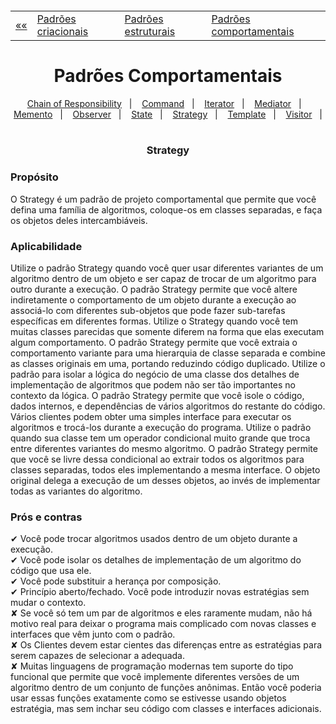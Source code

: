 <h5 align="center">
<table align="center">
  <tr>
    <td><a href="https://github.com/jfmsantos/design-patterns">«« </a></td>
    <td><a href="https://github.com/jfmsantos/design-patterns/tree/master/src/creational">Padrões criacionais</a></td>
    <td><a href="https://github.com/jfmsantos/design-patterns/tree/master/src/estruturais">Padrões estruturais</a></td>
    <td><a href="https://github.com/jfmsantos/design-patterns/tree/master/src/comportamentais">Padrões comportamentais</a></td>
  </tr>
</table>
</h5>

<h1 align="center">
  Padrões Comportamentais
</h1>

<p align="center">
  <a href="https://github.com/jfmsantos/design-patterns/tree/master/src/comportamentais/chain_of_responsibility">Chain of Responsibility</a>&nbsp;&nbsp;&nbsp;|&nbsp;&nbsp;&nbsp;
  <a href="https://github.com/jfmsantos/design-patterns/tree/master/src/comportamentais/command">Command</a>&nbsp;&nbsp;&nbsp;|&nbsp;&nbsp;&nbsp;
  <a href="https://github.com/jfmsantos/design-patterns/tree/master/src/comportamentais/iterator">Iterator</a>&nbsp;&nbsp;&nbsp;|&nbsp;&nbsp;&nbsp;
  <a href="https://github.com/jfmsantos/design-patterns/tree/master/src/comportamentais/mediator">Mediator</a>&nbsp;&nbsp;&nbsp;|&nbsp;&nbsp;&nbsp;
  <a href="https://github.com/jfmsantos/design-patterns/tree/master/src/comportamentais/memento">Memento</a>&nbsp;&nbsp;&nbsp;|&nbsp;&nbsp;&nbsp;
  <a href="https://github.com/jfmsantos/design-patterns/tree/master/src/comportamentais/observer">Observer</a>&nbsp;&nbsp;&nbsp;|&nbsp;&nbsp;&nbsp;
  <a href="https://github.com/jfmsantos/design-patterns/tree/master/src/comportamentais/state">State</a>&nbsp;&nbsp;&nbsp;|&nbsp;&nbsp;&nbsp;
  <a href="https://github.com/jfmsantos/design-patterns/tree/master/src/comportamentais/strategy">Strategy</a>&nbsp;&nbsp;&nbsp;|&nbsp;&nbsp;&nbsp;
  <a href="https://github.com/jfmsantos/design-patterns/tree/master/src/comportamentais/template">Template</a>&nbsp;&nbsp;&nbsp;|&nbsp;&nbsp;&nbsp;
  <a href="https://github.com/jfmsantos/design-patterns/tree/master/src/comportamentais/visitor">Visitor</a>&nbsp;&nbsp;&nbsp;|&nbsp;&nbsp;&nbsp;
</p>

<h3 align="center">
  Strategy
</h3>

<h3 align="left">
  Propósito
</h3>

O Strategy é um padrão de projeto comportamental que permite que você defina uma família de algoritmos, coloque-os em classes separadas, e faça os objetos deles intercambiáveis.

<h3 align="left">
  Aplicabilidade
</h3>

  Utilize o padrão Strategy quando você quer usar diferentes variantes de um algoritmo dentro de um objeto e ser capaz de trocar de um algoritmo para outro durante a execução.
  O padrão Strategy permite que você altere indiretamente o comportamento de um objeto durante a execução ao associá-lo com diferentes sub-objetos que pode fazer sub-tarefas específicas em diferentes formas.
  Utilize o Strategy quando você tem muitas classes parecidas que somente diferem na forma que elas executam algum comportamento.
  O padrão Strategy permite que você extraia o comportamento variante para uma hierarquia de classe separada e combine as classes originais em uma, portando reduzindo código duplicado.
  Utilize o padrão para isolar a lógica do negócio de uma classe dos detalhes de implementação de algoritmos que podem não ser tão importantes no contexto da lógica.
  O padrão Strategy permite que você isole o código, dados internos, e dependências de vários algoritmos do restante do código. Vários clientes podem obter uma simples interface para executar os algoritmos e trocá-los durante a execução do programa.
  Utilize o padrão quando sua classe tem um operador condicional muito grande que troca entre diferentes variantes do mesmo algoritmo.
  O padrão Strategy permite que você se livre dessa condicional ao extrair todos os algoritmos para classes separadas, todos eles implementando a mesma interface. O objeto original delega a execução de um desses objetos, ao invés de implementar todas as variantes do algoritmo.

<h3 align="left">
  Prós e contras
</h3>

 ✔   Você pode trocar algoritmos usados dentro de um objeto durante a execução.
 <br>
 ✔  Você pode isolar os detalhes de implementação de um algoritmo do código que usa ele.
 <br>
 ✔  Você pode substituir a herança por composição.
 <br>
 ✔  Princípio aberto/fechado. Você pode introduzir novas estratégias sem mudar o contexto.
 <br>
 ✘		Se você só tem um par de algoritmos e eles raramente mudam, não há motivo real para deixar o programa mais complicado com novas classes e interfaces que vêm junto com o padrão.
 <br>
 ✘		Os Clientes devem estar cientes das diferenças entre as estratégias para serem capazes de selecionar a adequada.
 <br>
 ✘		Muitas linguagens de programação modernas tem suporte do tipo funcional que permite que você implemente diferentes versões de um algoritmo dentro de um conjunto de funções anônimas. Então você poderia usar essas funções exatamente como se estivesse usando objetos estratégia, mas sem inchar seu código com classes e interfaces adicionais.
